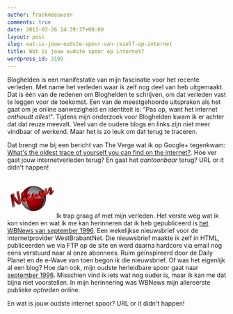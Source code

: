 ```yaml
---
author: frankmeeuwsen
comments: true
date: 2013-03-26 14:39:37+00:00
layout: post
slug: wat-is-jouw-oudste-spoor-van-jezelf-op-internet
title: Wat is jouw oudste spoor op internet?
wordpress_id: 3199
---
```


Bloghelden is een manifestatie van mijn fascinatie voor het recente verleden. Met name het verleden waar ik zelf nog deel van heb uitgemaakt. Dat is één van de redenen om Bloghelden te schrijven, om dat verleden vast te leggen voor de toekomst. Een van de meestgehoorde uitspraken als het gaat om je online aanwezigheid en identiteit is: "Pas op, want het internet _onthoudt alles_!". Tijdens mijn onderzoek voor Bloghelden kwam ik er achter dat dat reuze meevalt. Veel van de oudere blogs en links zijn niet meer vindbaar of werkend. Maar het is zo leuk om dat terug te traceren.





Dat brengt me bij een bericht van The Verge wat ik op Google+ tegenkwam: [What's the oldest trace of yourself you can find on the internet?](http://www.theverge.com/2013/3/25/4145960/whats-the-oldest-trace-of-yourself-you-can-find-on-the-internet). Hoe ver gaat jouw internetverleden terug? En gaat het _aantoonbaar_ terug? URL or it didn't happen!





![nieuwstr](../images/uploadimages/nieuwstr.gif)Ik trap graag af met mijn verleden. Het verste weg wat ik kon vinden en wat ik me kan herinneren dat ik heb gepubliceerd is [het WBNews van september 1996](http://web.archive.org/web/19971012110327/http://www.concepts.nl/wbnetnieuws/archief/index.html). Een wekelijkse nieuwsbrief voor de internetprovider WestBrabantNet. Die nieuwsbrief maakte ik zelf in HTML, publiceerden we via FTP op de site en werd daarna hardcore via email nog eens verstuurd naar al onze abonnees. Ruim geïnspireerd door de Daily Planet en de e-Wave van toen begon ik die nieuwsbrief. Of was het eigenlijk al een blog? Hoe dan ook, mijn oudste herleidbare spoor gaat naar [september 1996](http://web.archive.org/web/19971012110327/http://www.concepts.nl/wbnetnieuws/archief/index.html). Misschien vind ik iets wat nog ouder is, maar ik kan me dat bijna niet voorstellen. In mijn herinnering was WBNews mijn allereerste publieke _optreden_ online.





En wat is jouw oudste internet spoor? URL or it didn't happen!

